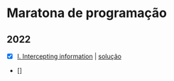 # Maratona de programação

## 2022
- [x] [I. Intercepting information](https://codeforces.com/gym/103960/problem/I) | [solução](codeforces/maratona/2022-2023/exI.cpp)
- []
